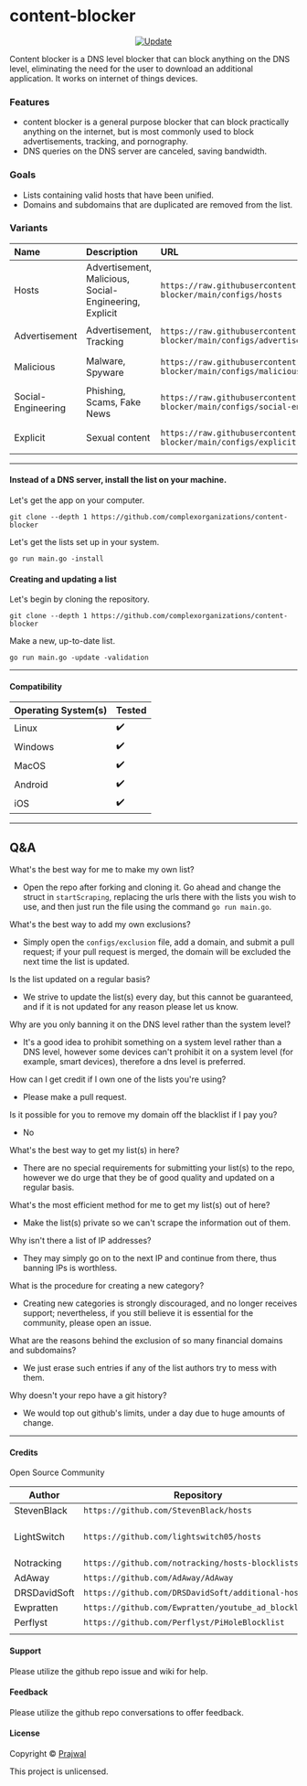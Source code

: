 # content-blocker

<p align="center">
	<a href="https://github.com/complexorganizations/content-blocker/actions/workflows/auto-update.yml">
		<img alt="Update" src="https://github.com/complexorganizations/content-blocker/actions/workflows/auto-update.yml/badge.svg" target="_blank" />
	</a>
</p>

Content blocker is a DNS level blocker that can block anything on the DNS level, eliminating the need for the user to download an additional application. It works on internet of things devices.

### Features

- content blocker is a general purpose blocker that can block practically anything on the internet, but is most commonly used to block advertisements, tracking, and pornography.
- DNS queries on the DNS server are canceled, saving bandwidth.

### Goals
- Lists containing valid hosts that have been unified.
- Domains and subdomains that are duplicated are removed from the list.

### Variants
| Name     | Description                | URL      | Mirror   |
| :------- | :------------------------- | :------- | :------- |
| Hosts    | Advertisement, Malicious, Social-Engineering, Explicit | `https://raw.githubusercontent.com/complexorganizations/content-blocker/main/configs/hosts` | `https://gitlab.com/prajwal-koirala/content-blocker/-/raw/main/configs/hosts` |
| Advertisement | Advertisement, Tracking | `https://raw.githubusercontent.com/complexorganizations/content-blocker/main/configs/advertisement` | `https://gitlab.com/prajwal-koirala/content-blocker/-/raw/main/configs/advertisement` |
| Malicious | Malware, Spyware | `https://raw.githubusercontent.com/complexorganizations/content-blocker/main/configs/malicious` | `https://gitlab.com/prajwal-koirala/content-blocker/-/raw/main/configs/malicious` |
| Social-Engineering | Phishing, Scams, Fake News | `https://raw.githubusercontent.com/complexorganizations/content-blocker/main/configs/social-engineering` | `https://gitlab.com/prajwal-koirala/content-blocker/-/raw/main/configs/social-engineering` |
| Explicit | Sexual content | `https://raw.githubusercontent.com/complexorganizations/content-blocker/main/configs/explicit` | `https://gitlab.com/prajwal-koirala/content-blocker/-/raw/main/configs/explicit` |

---
#### Instead of a DNS server, install the list on your machine.
Let's get the app on your computer.
```
git clone --depth 1 https://github.com/complexorganizations/content-blocker
```
Let's get the lists set up in your system.
```
go run main.go -install
```

#### Creating and updating a list
Let's begin by cloning the repository.
```
git clone --depth 1 https://github.com/complexorganizations/content-blocker
```
Make a new, up-to-date list.
```
go run main.go -update -validation
```

---
#### Compatibility
| Operating System(s)    | Tested                 |
| ---------------------  | ---------------------  |
| Linux                  | :heavy_check_mark:     |
| Windows                | :heavy_check_mark:     |
| MacOS                  | :heavy_check_mark:     |
| Android                | :heavy_check_mark:     |
| iOS                    | :heavy_check_mark:     |

---
## Q&A
What's the best way for me to make my own list?
- Open the repo after forking and cloning it. Go ahead and change the struct in `startScraping`, replacing the urls there with the lists you wish to use, and then just run the file using the command `go run main.go`.

What's the best way to add my own exclusions?
- Simply open the `configs/exclusion` file, add a domain, and submit a pull request; if your pull request is merged, the domain will be excluded the next time the list is updated.

Is the list updated on a regular basis?
- We strive to update the list(s) every day, but this cannot be guaranteed, and if it is not updated for any reason please let us know.

Why are you only banning it on the DNS level rather than the system level?
- It's a good idea to prohibit something on a system level rather than a DNS level, however some devices can't prohibit it on a system level (for example, smart devices), therefore a dns level is preferred.

How can I get credit if I own one of the lists you're using?
- Please make a pull request.

Is it possible for you to remove my domain off the blacklist if I pay you?
- No

What's the best way to get my list(s) in here?
- There are no special requirements for submitting your list(s) to the repo, however we do urge that they be of good quality and updated on a regular basis.

What's the most efficient method for me to get my list(s) out of here?
- Make the list(s) private so we can't scrape the information out of them.

Why isn't there a list of IP addresses?
- They may simply go on to the next IP and continue from there, thus banning IPs is worthless.

What is the procedure for creating a new category?
- Creating new categories is strongly discouraged, and no longer receives support; nevertheless, if you still believe it is essential for the community, please open an issue.

What are the reasons behind the exclusion of so many financial domains and subdomains?
- We just erase such entries if any of the list authors try to mess with them.

Why doesn't your repo have a git history?
- We would top out github's limits, under a day due to huge amounts of change.

---
#### Credits
Open Source Community

| Author                 | Repository             | License                |
| ---------------------  | ---------------------  | ---------------------  |
| StevenBlack            | `https://github.com/StevenBlack/hosts` | MIT |
| LightSwitch            | `https://github.com/lightswitch05/hosts` | Apache License 2.0 |
| Notracking             | `https://github.com/notracking/hosts-blocklists` | UNKNOWN |
| AdAway                 | `https://github.com/AdAway/AdAway` | GPLv3+     |
| DRSDavidSoft           | `https://github.com/DRSDavidSoft/additional-hosts` | MIT |
| Ewpratten              | `https://github.com/Ewpratten/youtube_ad_blocklist` | GPLv3+ |
| Perflyst               | `https://github.com/Perflyst/PiHoleBlocklist` | `MIT` |
|                        |                        |                        |

#### Support
Please utilize the github repo issue and wiki for help.

#### Feedback
Please utilize the github repo conversations to offer feedback.

#### License
Copyright © [Prajwal](https://github.com/prajwal-koirala)

This project is unlicensed.
